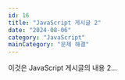 ```yaml
---
id: 16
title: "JavaScript 게시글 2"
date: "2024-08-06"
category: "JavaScript"
mainCategory: "문제 해결"
---
```


이것은 JavaScript 게시글의 내용 2...
